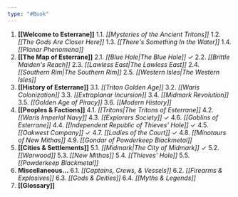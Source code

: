 ```yaml
---
type: "#Book"
---
```

1. **[[Welcome to Esterrane]]**
	1.1. *[[Mysteries of the Ancient Tritons]]*
	1.2. *[[The Gods Are Closer Here]]*
	1.3. *[[There's Something In the Water]]*
	1.4. *[[Planar Phenomena]]*
2. **[[The Map of Esterrane]]**
	2.1. *[[Blue Hole|The Blue Hole]]* ✓
	2.2. *[[Brittle Maiden's Reach]]*
	2.3. *[[Lawless East|The Lawless East]]*
	2.4. *[[Southern Rim|The Southern Rim]]*
	2.5. *[[Western Isles|The Western Isles]]*
3. **[[History of Esterrane]]**
	3.1. *[[Triton Golden Age]]*
	3.2. *[[Waris Colonization]]* 
	3.3. *[[Extraplanar Incursion]]*
	3.4. *[[Midmark Revolution]]*
	3.5. *[[Golden Age of Piracy]]*
	3.6. *[[Modern History]]*
4. **[[Peoples & Factions]]**
	4.1. *[[Tritons|The Tritons of Esterrane]]*
	4.2. *[[Waris Imperial Navy]]*
	4.3. *[[Explorers Society]]* ✓
	4.6. *[[Goblins of Esterrane]]*
	4.4. *[[Independent Republic of Thieves' Hole]]* ✓
	4.5. *[[Oakwest Company]]* ✓
	4.7. *[[Ladies of the Court]]* ✓
	4.8. *[[Minotaurs of New Mithas]]*
	4.9. *[[Gondar of Powderkeep Blackmetal]]*
5. **[[Cities & Settlements]]**
	5.1. *[[Midmark|The City of Midmark]]* ✓
	5.2. *[[Warwood]]*
	5.3. *[[New Mithas]]*
	5.4. *[[Thieves' Hole]]*
	5.5. *[[Powderkeep Blackmetal]]*
6. **Miscellaneous...**
	6.1. *[[Captains, Crews, & Vessels]]*
	6.2. *[[Firearms & Explosives]]*
	6.3. *[[Gods & Deities]]*
	6.4. *[[Myths & Legends]]*
7. **[[Glossary]]**